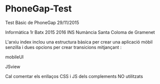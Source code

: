 # PhoneGap-Test

Test Bàsic de PhoneGap
29/11/2015


Informàtica 1r Batx 2015 2016
INS Numància 
Santa Coloma de Gramenet


L'arxiu index inclou una estructura bàsica per crear una 
aplicació mòbil senzilla i dues opcions per crear transicions
mitjançant :

mobileUI

JSview

Cal comentar els enllaços CSS i JS dels complements NO utilitzats
